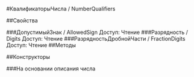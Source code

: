 
#КвалификаторыЧисла / NumberQualifiers

##Свойства
    
###ДопустимыйЗнак / AllowedSign
Доступ: Чтение
###Разрядность / Digits
Доступ: Чтение
###РазрядностьДробнойЧасти / FractionDigits
Доступ: Чтение
##Методы
    
##Конструкторы

  
###На основании описания числа